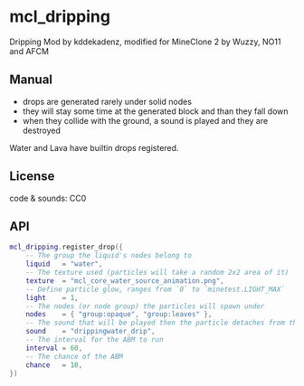 # mcl_dripping

Dripping Mod by kddekadenz, modified for MineClone 2 by Wuzzy, NO11 and AFCM

## Manual

- drops are generated rarely under solid nodes
- they will stay some time at the generated block and than they fall down
- when they collide with the ground, a sound is played and they are destroyed

Water and Lava have builtin drops registered.

## License

code & sounds: CC0

## API

```lua
mcl_dripping.register_drop({
	-- The group the liquid's nodes belong to
	liquid   = "water",
	-- The texture used (particles will take a random 2x2 area of it)
	texture  = "mcl_core_water_source_animation.png",
	-- Define particle glow, ranges from `0` to `minetest.LIGHT_MAX`
	light    = 1,
	-- The nodes (or node group) the particles will spawn under
	nodes    = { "group:opaque", "group:leaves" },
	-- The sound that will be played then the particle detaches from the roof, see SimpleSoundSpec in lua_api.txt
	sound    = "drippingwater_drip",
	-- The interval for the ABM to run
	interval = 60,
	-- The chance of the ABM
	chance   = 10,
})
```
